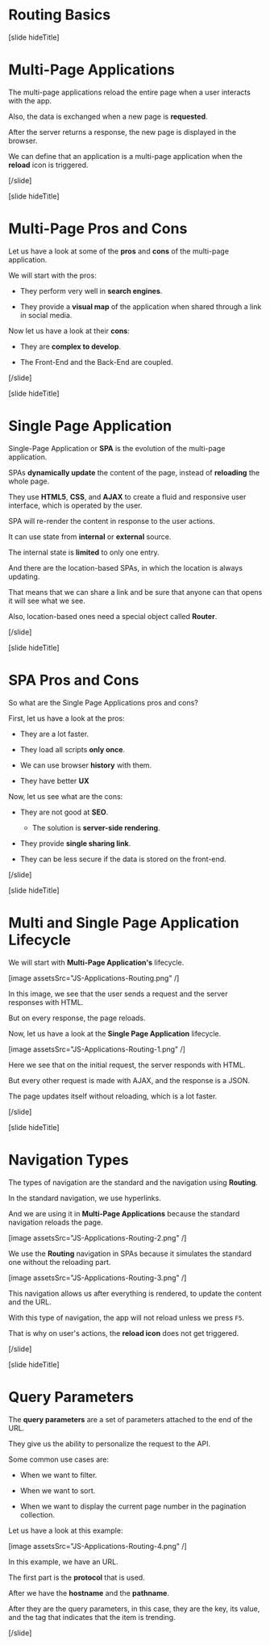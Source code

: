 # Routing Basics

[slide hideTitle]
# Multi-Page Applications

The multi-page applications reload the entire page when a user interacts with the app.

Also, the data is exchanged when a new page is **requested**.

After the server returns a response, the new page is displayed in the browser.

We can define that an application is a multi\-page application when the **reload** icon is triggered.

[/slide]

[slide hideTitle]

# Multi-Page Pros and Cons

Let us have a look at some of the **pros** and **cons** of the multi-page application.

We will start with the pros:

- They perform very well in **search engines**.

- They provide a **visual map** of the application when shared through a link in social media.

Now let us have a look at their **cons**:

- They are **complex to develop**.

- The Front-End and the Back-End are coupled.

[/slide]

[slide hideTitle]

# Single Page Application

Single-Page Application or **SPA** is the evolution of the multi-page application.

SPAs **dynamically update** the content of the page, instead of **reloading** the whole page.

They use **HTML5**, **CSS**, and **AJAX** to create a fluid and responsive user interface, which is operated by the user.

SPA will re\-render the content in response to the user actions.

It can use state from **internal** or **external** source.

The internal state is **limited** to only one entry.

And there are the location\-based SPAs, in which the location is always updating.

That means that we can share a link and be sure that anyone can that opens it will see what we see.

Also, location\-based ones need a special object called **Router**.

[/slide]

[slide hideTitle]

# SPA Pros and Cons

So what are the Single Page Applications pros and cons?

First, let us have a look at the pros:

- They are a lot faster.

- They load all scripts **only once**.

- We can use browser **history** with them.

- They have better **UX**

Now, let us see what are the cons:

- They are not good at **SEO**.

   - The solution is **server-side rendering**.

- They provide **single sharing link**.

- They can be less secure if the data is stored on the front\-end.

[/slide]

[slide hideTitle]
# Multi and Single Page Application Lifecycle

We will start with **Multi-Page Application's** lifecycle.

[image assetsSrc="JS-Applications-Routing.png" /]

In this image, we see that the user sends a request and the server responses with HTML.

But on every response, the page reloads.

Now, let us have a look at the **Single Page Application** lifecycle.

[image assetsSrc="JS-Applications-Routing-1.png" /]

Here we see that on the initial request, the server responds with HTML.

But every other request is made with AJAX, and the response is a JSON.

The page updates itself without reloading, which is a lot faster.

[/slide]

[slide hideTitle]

# Navigation Types

The types of navigation are the standard and the navigation using **Routing**.

In the standard navigation, we use hyperlinks.

And we are using it in **Multi-Page Applications** because the standard navigation reloads the page.

[image assetsSrc="JS-Applications-Routing-2.png" /]

We use the **Routing** navigation in SPAs because it simulates the standard one without the reloading part.

[image assetsSrc="JS-Applications-Routing-3.png" /]

This navigation allows us after everything is rendered, to update the content and the URL.

With this type of navigation, the app will not reload unless we press `F5`.

That is why on user's actions, the **reload icon** does not get triggered.

[/slide]

[slide hideTitle]

# Query Parameters

The **query parameters** are a set of parameters attached to the end of the URL.

They give us the ability to personalize the request to the API.

Some common use cases are:

- When we want to filter.

- When we want to sort.

- When we want to display the current page number in the pagination collection.

Let us have a look at this example:

[image assetsSrc="JS-Applications-Routing-4.png" /]

In this example, we have an URL.

The first part is the **protocol** that is used.

After we have the **hostname** and the **pathname**.

After they are the query parameters, in this case, they are the key, its value, and the tag that indicates that the item is trending.

[/slide]
